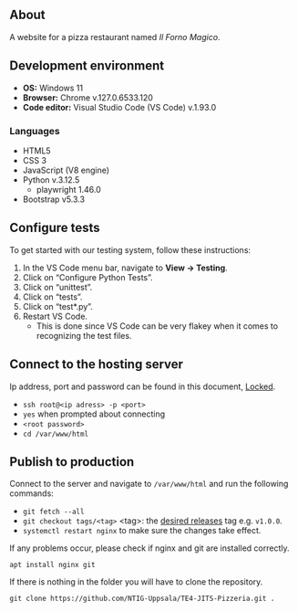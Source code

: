## About
A website for a pizza restaurant named *Il Forno Magico*.

## Development environment
* **OS:** Windows 11
* **Browser:** Chrome v.127.0.6533.120
* **Code editor:** Visual Studio Code (VS Code) v.1.93.0

### Languages
* HTML5
* CSS 3
* JavaScript (V8 engine)
* Python v.3.12.5
    * playwright 1.46.0
* Bootstrap v5.3.3


## Configure tests
To get started with our testing system, follow these instructions:

1. In the VS Code menu bar, navigate to **View -> Testing**.
2. Click on “Configure Python Tests”.
3. Click on “unittest”.
4. Click on “tests”.
5. Click on “test*.py”.
6. Restart VS Code.
   * This is done since VS Code can be very flakey when it comes to recognizing the test files.


## Connect to the hosting server
Ip address, port and password can be found in this document, [Locked](https://docs.google.com/document/d/1MWLQmjovcKNbXPJKwjeO6dcWuTHolFhyG45ixu8kwDk/edit?usp=sharing).
* `ssh root@<ip adress> -p <port>`
* `yes` when prompted about connecting
* `<root password>`
* `cd /var/www/html`


## Publish to production

Connect to the server and navigate to `/var/www/html` and run the following commands:
* `git fetch --all`
* `git checkout tags/<tag>` \<tag>: the [desired releases](https://github.com/NTIG-Uppsala/TE4-JITS-Pizzeria/releases) tag e.g. `v1.0.0`.
* `systemctl restart nginx` to make sure the changes take effect.



If any problems occur, please check if nginx and git are installed correctly.

```
apt install nginx git
```

If there is nothing in the folder you will have to clone the repository.
```
git clone https://github.com/NTIG-Uppsala/TE4-JITS-Pizzeria.git .
```